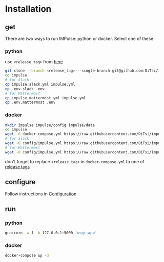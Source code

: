 # Installation

## get

There are two ways to run IMPulse: python or docker. Select one of these

### python

use `<release_tag>` from [here](https://github.com/DiTsi/impulse/releases)

```bash
git clone --branch <release_tag> --single-branch git@github.com:DiTsi/impulse.git impulse
cd impulse
# for Slack
cp impulse.slack.yml impulse.yml
cp .env.slack .env
# for Mattermost
cp impulse.mattermost.yml impulse.yml
cp .env.mattermost .env
```

### docker

```bash
mkdir impulse impulse/config impulse/data
cd impulse
wget -O docker-compose.yml https://raw.githubusercontent.com/DiTsi/impulse/master/docker-compose.yml
# for Slack
wget -O config/impulse.yml https://raw.githubusercontent.com/DiTsi/impulse/master/impulse.slack.yml
# for Mattermost
wget -O config/impulse.yml https://raw.githubusercontent.com/DiTsi/impulse/master/impulse.mattermost.yml
```

don't forget to replace `<release_tag>` in `docker-compose.yml` to one of [release tags](https://github.com/DiTsi/impulse/releases)

## configure

Follow instructions in [Configuration](configuration.md#impulse)

## run

### python

```bash
gunicorn -w 1 -b 127.0.0.1:5000 'wsgi:app'
```

### docker

```bash
docker-compose up -d
```
